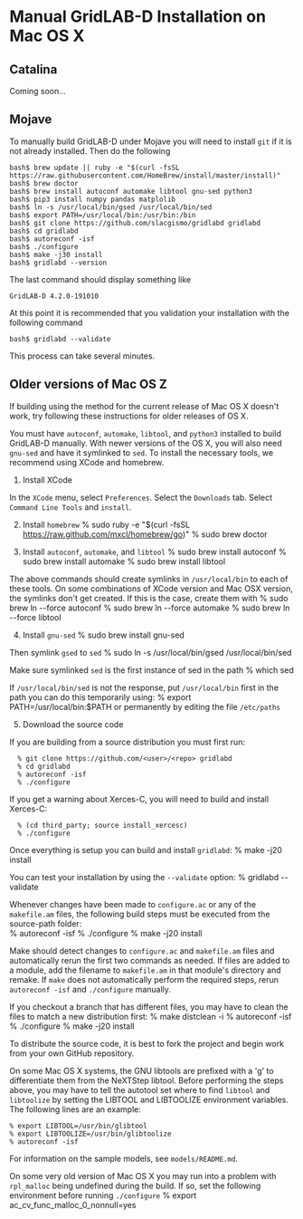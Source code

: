 # Manual GridLAB-D Installation on Mac OS X

## Catalina

Coming soon...

## Mojave

To manually build GridLAB-D under Mojave you will need to install `git` if it
is not already installed. Then do the following

~~~
bash$ brew update || ruby -e "$(curl -fsSL https://raw.githubusercontent.com/HomeBrew/install/master/install)"
bash$ brew doctor
bash$ brew install autoconf automake libtool gnu-sed python3
bash$ pip3 install numpy pandas matplolib
bash$ ln -s /usr/local/bin/gsed /usr/local/bin/sed
bash$ export PATH=/usr/local/bin:/usr/bin:/bin
bash$ git clone https://github.com/slacgismo/gridlabd gridlabd
bash$ cd gridlabd
bash$ autoreconf -isf
bash$ ./configure
bash$ make -j30 install
bash$ gridlabd --version
~~~

The last command should display something like
~~~
GridLAB-D 4.2.0-191010
~~~

At this point it is recommended that you validation your installation with the following command
~~~
bash$ gridlabd --validate
~~~
This process can take several minutes.

## Older versions of Mac OS Z

If building using the method for the current release of Mac OS X doesn't work, 
try following these instructions for older releases of OS X.

You must have `autoconf`, `automake`, `libtool`, and `python3` installed to build 
GridLAB-D manually. With newer versions of the OS X, you will also need 
`gnu-sed` and have it symlinked to `sed`.  To install the necessary tools, we 
recommend using XCode and homebrew.

1. Install XCode

In the `XCode` menu, select `Preferences`.  Select the `Downloads` tab.  Select 
`Command Line Tools` and `install`.

2. Install `homebrew`
      % sudo ruby -e "$(curl -fsSL https://raw.github.com/mxcl/homebrew/go)"
      % sudo brew doctor

3. Install `autoconf`, `automake`, and `libtool`
      % sudo brew install autoconf
      % sudo brew install automake
      % sudo brew install libtool

The above commands should create symlinks in `/usr/local/bin` to each of these
tools.  On some combinations of XCode version and Mac OSX version, the
symlinks don't get created.  If this is the case, create them with
      % sudo brew ln --force autoconf
      % sudo brew ln --force automake
      % sudo brew ln --force libtool

4. Install `gnu-sed`
      % sudo brew install gnu-sed

Then symlink `gsed` to `sed`
      % sudo ln -s /usr/local/bin/gsed /usr/local/bin/sed

Make sure symlinked `sed` is the first instance of sed in the path
      % which sed

If `/usr/local/bin/sed` is not the response, put `/usr/local/bin` first in the path
you can do this temporarily using:
      % export PATH=/usr/local/bin:$PATH
or permanently by editing the file `/etc/paths`

5. Download the source code

If you are building from a source distribution you must first run:

      % git clone https://github.com/<user>/<repo> gridlabd
      % cd gridlabd
      % autoreconf -isf
      % ./configure

If you get a warning about Xerces-C, you will need to build and install Xerces-C:

      % (cd third_party; source install_xercesc)
      % ./configure

Once everything is setup you can build and install `gridlabd`:
      % make -j20 install

You can test your installation by using the `--validate` option:
      % gridlabd --validate
      
Whenever changes have been made to `configure.ac` or any of the `makefile.am`
files, the following build steps must be executed from the source-path folder:  
      % autoreconf -isf
      % ./configure
      % make -j20 install

Make should detect changes to `configure.ac` and `makefile.am` files and
automatically rerun the first two commands as needed.  If files are added to a module,
add the filename to `makefile.am` in that module's directory and remake. If `make`
does not automatically perform the required steps, rerun `autoreconf -isf` and
`./configure` manually.

If you checkout a branch that has different files, you may have to clean the files
to match a new distribution first:
      % make distclean -i
      % autoreconf -isf
      % ./configure
      % make -j20 install

To distribute the source code, it is best to fork the project and begin work from
your own GitHub repository.

On some Mac OS X systems, the GNU libtools are prefixed with a 'g' to differentiate them
from the NeXTStep libtool.  Before performing the steps above, you may have to tell the
autotool set where to find `libtool` and `libtoolize` by setting the LIBTOOL and
LIBTOOLIZE environment variables.  The following lines are an example:

    % export LIBTOOL=/usr/bin/glibtool
    % export LIBTOOLIZE=/usr/bin/glibtoolize
    % autoreconf -isf
 
For information on the sample models, see `models/README.md`.

On some very old version of Mac OS X you may run into a problem with `rpl_malloc` being undefined
during the build.  If so, set the following environment before running `./configure`
    % export ac_cv_func_malloc_0_nonnull=yes 


